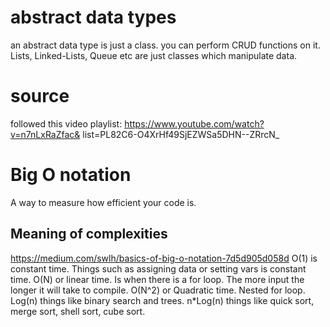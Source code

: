 # abstract data types 
an abstract data type is just a class. 
you can perform CRUD functions on it. 
Lists, Linked-Lists, Queue etc are just classes which manipulate data. 


# source 
followed this video playlist:
https://www.youtube.com/watch?v=n7nLxRaZfac& list=PL82C6-O4XrHf49SjEZWSa5DHN--ZRrcN_

# Big O notation 
A way to measure how efficient your code is.
## Meaning of complexities 
https://medium.com/swlh/basics-of-big-o-notation-7d5d905d058d 
O(1) is constant time. Things such as assigning data or setting vars is constant time. 
O(N) or linear time.  Is when there is a for loop. The more input the longer it will take to compile. 
O(N^2) or Quadratic time. Nested for loop. 
Log(n) things like binary search and trees. 
n*Log(n) things like quick sort, merge sort, shell sort, cube sort. 